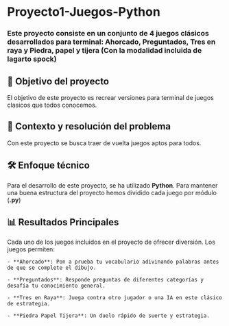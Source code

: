 # Proyecto1-Juegos-Python   

### Este proyecto consiste en un conjunto de 4 juegos clásicos desarrollados para terminal: **Ahorcado**, **Preguntados**, **Tres en raya** y **Piedra, papel y tijera** (Con la modalidad incluida de lagarto spock)

## 🎯 Objetivo del proyecto

El objetivo de este proyecto es recrear versiones para terminal de juegos clasicos que todos conocemos.

## 🧠 Contexto y resolución del problema

Con este proyecto se busca traer de vuelta juegos aptos para todos.

## 🛠️ Enfoque técnico

Para el desarrollo de este proyecto, se ha utilizado **Python**. Para mantener una buena estructura del proyecto hemos dividido cada juego por módulo (**.py**)

## 📊 Resultados Principales

Cada uno de los juegos incluidos en el proyecto de ofrecer diversión. Los juegos permiten:

    - **Ahorcado**: Pon a prueba tu vocabulario adivinando palabras antes de que se complete el dibujo.

    - **Preguntados**: Responde preguntas de diferentes categorías y desafía tu conocimiento general.
    
    - **Tres en Raya**: Juega contra otro jugador o una IA en este clásico de estrategia.
    
    - **Piedra Papel Tijera**: Un duelo rápido de suerte y estrategia.